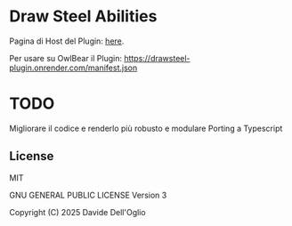 # Draw Steel Abilities

Pagina di Host del Plugin: [here](https://drawsteel-plugin.onrender.com).

Per usare su OwlBear il Plugin: https://drawsteel-plugin.onrender.com/manifest.json

# TODO

Migliorare il codice e renderlo più robusto e modulare
Porting a Typescript

## License

MIT

GNU GENERAL PUBLIC LICENSE Version 3

Copyright (C) 2025 Davide Dell'Oglio

